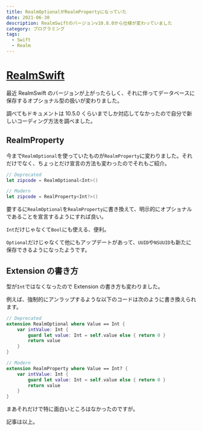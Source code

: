 ```yaml
---
title: RealmOptionalがRealmPropertyになっていた
date: 2021-06-30
description: RealmSwiftのバージョンv10.8.0から仕様が変わっていました
category: プログラミング
tags:
  - Swift
  - Realm
---
```


# [RealmSwift](https://github.com/realm/realm-cocoa/releases/tag/v10.8.1)

最近 RealmSwift のバージョンが上がったらしく、それに伴ってデータベースに保存するオプショナル型の扱いが変わりました。

調べてもドキュメントは 10.5.0 くらいまでしか対応してなかったので自分で新しいコーディング方法を調べました。

## RealmProperty

今まで`RealmOptional`を使っていたものが`RealmProperty`に変わりました。それだけでなく、ちょっとだけ宣言の方法も変わったのでそれもご紹介。

```swift
// Deprecated
let zipcode = RealmOptional<Int>()

// Modern
let zipcode = RealProperty<Int?>()
```

要するに`RealmOptional`を`RealmProperty`に書き換えて、明示的にオプショナルであることを宣言するようにすれば良い。

`Int`だけじゃなくて`Bool`にも使える、便利。

`Optional`だけじゃなくて他にもアップデートがあって、`UUID`や`NSUUID`も新たに保存できるようになったようです。

## Extension の書き方

型が`Int`ではなくなったので Extension の書き方も変わりました。

例えば、強制的にアンラップするような以下のコードは次のように書き換えられます。

```swift
// Deprecated
extension RealmOptional where Value == Int {
    var intValue: Int {
        guard let value: Int = self.value else { return 0 }
        return value
    }
}

// Modern
extension RealmProperty where Value == Int? {
    var intValue: Int {
        guard let value: Int = self.value else { return 0 }
        return value
    }
}
```

まあそれだけで特に面白いところはなかったのですが。

記事は以上。
